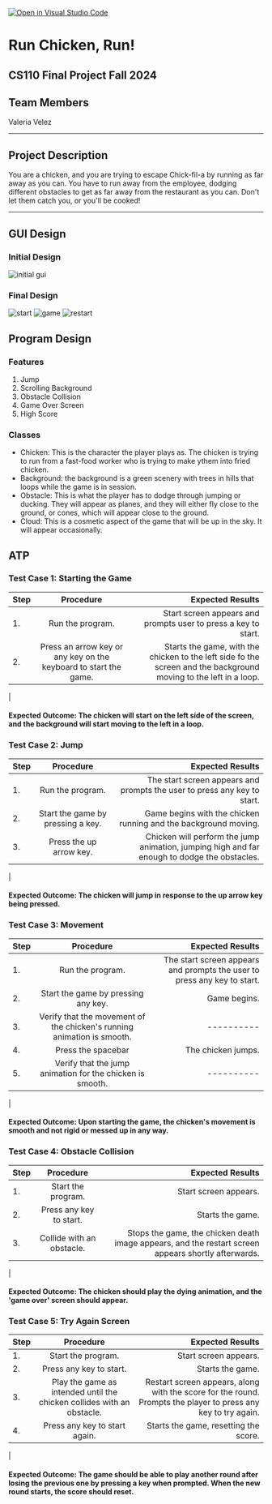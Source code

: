 [![Open in Visual Studio Code](https://classroom.github.com/assets/open-in-vscode-718a45dd9cf7e7f842a935f5ebbe5719a5e09af4491e668f4dbf3b35d5cca122.svg)](https://classroom.github.com/online_ide?assignment_repo_id=14588605&assignment_repo_type=AssignmentRepo)

# Run Chicken, Run!
## CS110 Final Project  Fall 2024 

## Team Members
Valeria Velez

***

## Project Description
You are a chicken, and you are trying to escape Chick-fil-a by running as far away as you can. You have to run away from the employee, dodging different obstacles to get as far away from the restaurant as you can. Don't let them catch you, or you'll be cooked!

***    

## GUI Design

### Initial Design

![initial gui](assets/gui.jpg)

### Final Design

![start](assets/start.png)
![game](assets/game.png)
![restart](assets/restart.png)

## Program Design

### Features
1. Jump
2. Scrolling Background 
3. Obstacle Collision
4. Game Over Screen
5. High Score

### Classes

- Chicken: This is the character the player plays as. The chicken is trying to run from a fast-food worker who is trying to make ythem into fried chicken.
- Background: the background is a green scenery with trees in hills that loops while the game is in session.
- Obstacle: This is what the player has to dodge through jumping or ducking. They will appear as planes, and they will either fly close to the ground, or cones, which will appear close to the ground.
- Cloud: This is a cosmetic aspect of the game that will be up in the sky. It will appear occasionally.

## ATP
### Test Case 1: Starting the Game
| Step                 |Procedure             |Expected Results                   |
|----------------------|:--------------------:|----------------------------------:|
|  1.                | Run the program.  |Start screen appears and prompts user to press a key to start.  |
|  2.                  | Press an arrow key or any key on the keyboard to start the game.   | Starts the game, with the chicken to the left side fo the screen and the background moving to the left in a loop.
   |
#### Expected Outcome: The chicken will start on the left side of the screen, and the background will start moving to the left in a loop.

### Test Case 2: Jump
| Step                 |Procedure             |Expected Results                   |
|----------------------|:--------------------:|----------------------------------:|
|  1.                   | Run the program.  |The start screen appears and prompts the user to press any key to start.
|  2.                   | Start the game by pressing a key.   | Game begins with the chicken running and the background moving.      |
|  3.                  | Press the up arrow key.  |Chicken will perform the jump animation, jumping high and far enough to dodge the obstacles.  |
|
#### Expected Outcome: The chicken will jump in response to the up arrow key being pressed.

### Test Case 3: Movement
| Step                 |Procedure             |Expected Results                   |
|----------------------|:--------------------:|----------------------------------:|
|  1.                   | Run the program.  |The start screen appears and prompts the user to press any key to start.  |
|  2.                   | Start the game by pressing any key.   | Game begins.|
|  3.                   | Verify that the movement of the chicken's running animation is smooth.  |----------|
|  4.                   | Press the spacebar   | The chicken jumps.      |
|  5.                   | Verify that the jump animation for the chicken is smooth.  |----------  |
|
#### Expected Outcome: Upon starting the game, the chicken's movement is smooth and not rigid or messed up in any way.

### Test Case 4: Obstacle Collision
| Step                 |Procedure             |Expected Results                   |
|----------------------|:--------------------:|----------------------------------:|
|  1.                   |Start the program.  |Start screen appears.  |
|  2.                   | Press any key to start.   | Starts the game.      |
|  3.                   |Collide with an obstacle.  |Stops the game, the chicken death image appears, and the restart screen appears shortly afterwards.  |
|
#### Expected Outcome: The chicken should play the dying animation, and the 'game over' screen should appear.

### Test Case 5: Try Again Screen
| Step                 |Procedure             |Expected Results                   |
|----------------------|:--------------------:|----------------------------------:|
|  1.                   |Start the program.  |Start screen appears.  |
|  2.                   | Press any key to start.   | Starts the game.      |
|  3.                   |Play the game as intended until the chicken collides with an obstacle. |Restart screen appears, along with the score for the round. Prompts the player to press any key to try again.  |
|  4.                   | Press any key to start again.   | Starts the game, resetting the score.      |
|
#### Expected Outcome: The game should be able to play another round after losing the previous one by pressing a key when prompted. When the new round starts, the score should reset.



